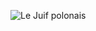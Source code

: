 ![Le Juif polonais](https://upload.wikimedia.org/wikipedia/commons/thumb/3/3a/Hayley_McFarland_cropped.jpg/300px-Hayley_McFarland_cropped.jpg)